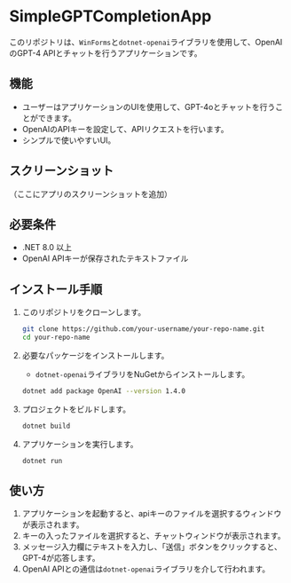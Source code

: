 # SimpleGPTCompletionApp

このリポジトリは、`WinForms`と`dotnet-openai`ライブラリを使用して、OpenAIのGPT-4 APIとチャットを行うアプリケーションです。

## 機能

- ユーザーはアプリケーションのUIを使用して、GPT-4oとチャットを行うことができます。
- OpenAIのAPIキーを設定して、APIリクエストを行います。
- シンプルで使いやすいUI。

## スクリーンショット

（ここにアプリのスクリーンショットを追加）

## 必要条件

- .NET 8.0 以上
- OpenAI APIキーが保存されたテキストファイル

## インストール手順

1. このリポジトリをクローンします。

    ```bash
    git clone https://github.com/your-username/your-repo-name.git
    cd your-repo-name
    ```

2. 必要なパッケージをインストールします。

    - `dotnet-openai`ライブラリをNuGetからインストールします。

    ```bash
    dotnet add package OpenAI --version 1.4.0
    ```
    
3. プロジェクトをビルドします。

    ```bash
    dotnet build
    ```

4. アプリケーションを実行します。

    ```bash
    dotnet run
    ```

## 使い方

1. アプリケーションを起動すると、apiキーのファイルを選択するウィンドウが表示されます。
1. キーの入ったファイルを選択すると、チャットウィンドウが表示されます。
2. メッセージ入力欄にテキストを入力し、「送信」ボタンをクリックすると、GPT-4が応答します。
3. OpenAI APIとの通信は`dotnet-openai`ライブラリを介して行われます。

